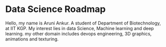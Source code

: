 # Data Science Roadmap
Hello, my name is Aruni Ankur. A student of Department of Biotechnology, at IIT KGP. My interest lies in data Science, Machine learning and deep learning. my other domain includes devops engineering, 3D graphics, animations and texturing.
